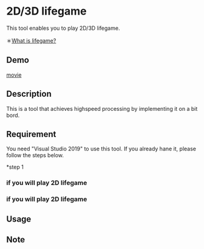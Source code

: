 # 2D/3D lifegame
This tool enables you to play 2D/3D lifegame.

＊[What is lifegame?](https://ja.wikipedia.org/wiki/%E3%83%A9%E3%82%A4%E3%83%95%E3%82%B2%E3%83%BC%E3%83%A0)
## Demo
[movie](https://user-images.githubusercontent.com/123747386/215334780-d11927a9-dbad-49df-8eb8-4b1d3922b02f.gif)

## Description
This is a tool that achieves highspeed processing by implementing it on a bit bord.
## Requirement
You need "Visual Studio 2019" to use this tool.
If you already hane it, please follow the steps below.

*step 1 

### if you will play 2D lifegame



### if you will play 2D lifegame

## Usage


## Note




